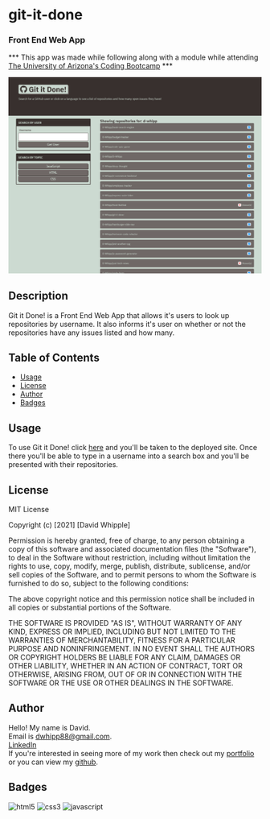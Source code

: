 # git-it-done
### Front End Web App

*** This app was made while following along with a module while attending [The University of Arizona's Coding Bootcamp](https://bootcamp.ce.arizona.edu/coding/) ***

![app screenshot](./assets/images/app-screenshot.png)

## Description

Git it Done! is a Front End Web App that allows it's users to look up repositories by username. It also informs it's user on whether or not the repositories have any issues listed and how many.

## Table of Contents

- [Usage](#usage)
- [License](#license)
- [Author](#author)
- [Badges](#badges)

## Usage

To use Git it Done! click [here](https://d-whipp.github.io/git-it-done/) and you'll be taken to the deployed site. Once there you'll be able to type in a username into a search box and you'll be presented with their repositories.

## License

MIT License

Copyright (c) [2021] [David Whipple]

Permission is hereby granted, free of charge, to any person obtaining a copy of this software and associated documentation files (the "Software"), to deal in the Software without restriction, including without limitation the rights to use, copy, modify, merge, publish, distribute, sublicense, and/or sell copies of the Software, and to permit persons to whom the Software is furnished to do so, subject to the following conditions:

The above copyright notice and this permission notice shall be included in all copies or substantial portions of the Software.

THE SOFTWARE IS PROVIDED "AS IS", WITHOUT WARRANTY OF ANY KIND, EXPRESS OR IMPLIED, INCLUDING BUT NOT LIMITED TO THE WARRANTIES OF MERCHANTABILITY, FITNESS FOR A PARTICULAR PURPOSE AND NONINFRINGEMENT. IN NO EVENT SHALL THE AUTHORS OR COPYRIGHT HOLDERS BE LIABLE FOR ANY CLAIM, DAMAGES OR OTHER LIABILITY, WHETHER IN AN ACTION OF CONTRACT, TORT OR OTHERWISE, ARISING FROM, OUT OF OR IN CONNECTION WITH THE SOFTWARE OR THE USE OR OTHER DEALINGS IN THE SOFTWARE.

## Author

Hello! My name is David.<br>
Email is dwhipp88@gmail.com. <br>
[LinkedIn](https://www.linkedin.com/in/david-w-079841213/) <br>
If you're interested in seeing more of my work then check out my [portfolio](http://mighty-brook-32674.herokuapp.com/) or you can view my [github](https://github.com/D-Whipp).

## Badges

![html5](https://img.shields.io/badge/HTML5-E34F26?style=for-the-badge&logo=html5&logoColor=white)
![css3](https://img.shields.io/badge/CSS3-1572B6?style=for-the-badge&logo=css3&logoColor=white)
![javascript](https://img.shields.io/badge/JavaScript-323330?style=for-the-badge&logo=javascript&logoColor=F7DF1E)
